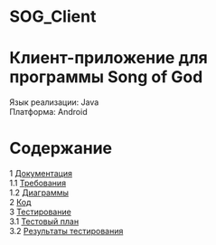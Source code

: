 # SOG_Client
# Клиент-приложение для программы Song of God
Язык реализации: Java  
Платформа: Android

# Содержание 
1 [Документация](Documents)  
1.1 [Требования](Documents/Requirements.md)  
1.2 [Диаграммы](Documents/Diagrams/Diagrams.md)      
2 [Код](app/src)         
3 [Тестирование](https://github.com/Vfif/Bulls-and-Cows/blob/master/Testing)        
3.1 [Тестовый план](https://github.com/Vfif/Bulls-and-Cows/blob/master/Testing/TestPlan.md)   
3.2 [Результаты тестирования](https://github.com/Vfif/Bulls-and-Cows/blob/master/Testing/TestResults.md)

